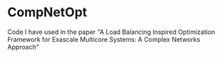 # CompNetOpt
Code I have used in the paper "A Load Balancing Inspired Optimization Framework for Exascale Multicore Systems: A Complex Networks Approach"
